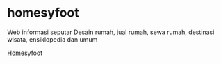 # homesyfoot
Web informasi seputar Desain rumah, jual rumah, sewa rumah, destinasi wisata, ensiklopedia dan umum
<p>
  <a href="https://www.homesyfoot">Homesyfoot</a>
  </p>
